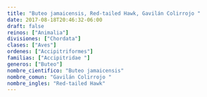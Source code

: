 ```yaml
---
title: "Buteo jamaicensis, Red-tailed Hawk, Gavilán Colirrojo "
date: 2017-08-18T20:46:32-06:00
draft: false
reinos: ["Animalia"]
divisiones: ["Chordata"]
clases: ["Aves"]
ordenes: ["Accipitriformes"]
familias: ["Accipitridae "]
generos: ["Buteo"]
nombre_cientifico: "Buteo jamaicensis"
nombre_comun: "Gavilán Colirrojo "
nombre_ingles: "Red-tailed Hawk"
---
```

